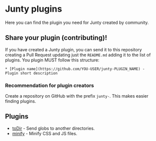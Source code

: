 Junty plugins
=============
Here you can find the plugin you need for Junty created by community.

## Share your plugin (contributing)!
If you have created a Junty plugin, you can send it to this repository creating a Pull Request updating just the ```README.md``` adding it to the list of plugins. You plugin MUST follow this structure:

```* [Plugin name](https://github.com/YOU-USER/junty-PLUGIN_NAME) - Plugin short description```

### Recommendation for plugin creators
Create a repository on GitHub with the prefix ```junty-```. This makes easier finding plugins.

## Plugins
* [toDir](http://github.com/the-junty/junty-todir) - Send globs to another directories.
* [minify](https://github.com/gabrieljmj/junty-minify) - Minify CSS and JS files.
